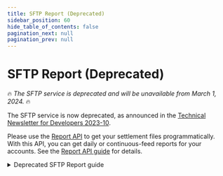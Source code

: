 ```yaml
---
title: SFTP Report (Deprecated)
sidebar_position: 60
hide_table_of_contents: false
pagination_next: null
pagination_prev: null
---
```


# SFTP Report  (Deprecated)

🔥 *The SFTP service is deprecated and will be unavailable from March 1, 2024.* 🔥

The SFTP service is now deprecated, as announced in the
[Technical Newsletter for Developers 2023-10](https://developer.vippsmobilepay.com/docs/newsletters/2023-10-newsletter/#deprecation-of-the-sftp-service).

Please use the [Report API](https://developer.vippsmobilepay.com/docs/APIs/report-api/)
to get your settlement files programmatically. With this API, you can get daily or continuous-feed reports for your accounts.
See the [Report API guide](https://developer.vippsmobilepay.com/docs/APIs/report-api/api-guide/) for details.


<details>
<summary>Deprecated SFTP Report guide</summary>
<div>

## Overview

The SFTP report service is used for downloading and retrieval of settlement files with SFTP.

For an overview of SFTP, see
[SFTP File Transfer Protocol - get SFTP client & server](https://www.ssh.com/ssh/sftp/).

More information about SFTP and the underlying technology:
[SSH File Transfer Protocol](https://en.wikipedia.org/wiki/SSH_File_Transfer_Protocol).

## Reports

Each sales unit (i.e., Merchant Serial Number (MSN)) has its own set of settlement reports.
It is not possible to aggregate reports from multiple sales units into one report.

There will never be more than one new file per sales unit each
day (but there may be none).

**Please note:** There will be no settlement reports for dates without completed
payments and a positive balance. In these cases, neither the settlement files
nor the directories that should have contained settlement files will exist.

Settlements are created every day while the balance is positive.
See [Settlements overview: Availability](../README.md#availability)
for more details.

### Security

For the SFTP service, the public SSH key must be added by logging in with BankID on
[portal.vipps.no](https://portal.vipps.no).
We don't sign the reports in any way.

### SFTP users

All merchants can set up SFTP on [portal.vipps.no](https://portal.vipps.no).
A public SSH key must be provided.

SFTP users are created, associated with a public SSH key, and given access to
the reports of all the merchant's sales units (i.e., MSNs).

It is possible to use the same public SSH key for multiple merchants,
and for multiple MSNs.

### Generate a public SSH key

We support RSA (minimum 2048-bit), EdDSA and Ed25519 keys in OpenSSH format.
We reject DSA keys.

A key is typically created with this command (replace `user@example.com`
with your real email address):

```bash
ssh-keygen -t ed25519 -C "user@example.com"
```

For help creating SSH keys, see
[GitHub: Generating a new SSH key](https://docs.github.com/en/authentication/connecting-to-github-with-ssh/generating-a-new-ssh-key-and-adding-it-to-the-ssh-agent#generating-a-new-ssh-key).

To give a partner (e.g., accounting partner or ERP partner)
access to your reports, you may need an SSH key from your partner. See
[Partner access](#partner-access).

A public SSH key is normally stored in the user's home directory:
`~/.ssh/id_ed25519.pub`:

Example:

```bash
ssh-ed25519 AAAAC3NzaC1lZDI1NTE5AAAAIOu1WvDcTWwZumZZwTvfqUKMA4ouG3mniNsvpNWorm5m user@example.com
```

### Add the SSH key on the Merchant portal

1. Log in with BankID to
   [portal.vipps.no](https://portal.vipps.no)
   and select the *Utvikler* section.
   If you only have *Vippsnummer*, you will find a link to SFTP setup under
   *Rapporter og tall* (i.e., *Reports and numbers*).
2. Click the tab *SFTP Access* to add users for SFTP access.
3. Add the public key(s) for the user(s) to give access.
   After this, you should see the newly created user.

This is what it looks like on [portal.vipps.no](https://portal.vipps.no):

![User setup](images/02_bruker_opprettet.png "User setup")

**Please note:**

* We can't add the SSH key for you.
* We can't test the SSH key for you.
* If you do not have BankID, or you do not have the required permissions
  to add the SSH key, you will need the administrator to do it for you, or
  to update your permissions on
  [portal.vipps.no](https://portal.vipps.no).
* The administrator can create additional users on
  [portal.vipps.no](https://portal.vipps.no).
* If you don't know who the administrator is, you can check
  [Brønnøysundregistrene](https://www.brreg.no)
  and see who has the right to sign for the company.

### Partner access

A merchant can give a partner, like an accounting partner or ERP partner,
access to the SFTP service, so the settlement reports can be automatically imported.

Partners may provide their merchants with a public SSH key
that the merchants can use to give the partner access their settlements.

A merchant may have multiple MSNs, and give several partners access to
one or more of them independently.

This is the recommended way:

1. The partner provides a public SSH key to the merchant.
2. The merchant adds the SSH key on [portal.vipps.no](https://portal.vipps.no)
3. The partner retrieves the settlement reports with SFTP

**Please note:** This public SSH key does not have to be secret.
To be able to retrieve the reports it is also necessary to have the
*private* SSH key.
We recommend that partners use the same SSH key for all their merchants.

### How to use the SFTP server

The SFTP server should be straight-forward to use.
It works like a normal SFTP service.

#### Important information

**Important:** Please read this to avoid misunderstandings:

* The reports are generated on-demand. There are no real files on the server, and
  all data is generated dynamically.
* When you `get` a file, or `mget` multiple files, the server will automatically
  create the requested file(s).
* Some SFTP clients check the file size with a `ls` command first.
  Since the files do not exist until the `get` or `mget` command is sent, the file size
  reported by the server is zero bytes.
  The SFTP service can't provide correct size information, since there is no real file.
  It is therefore not possible to check the size of a file with `ls`.
  If this causes problems for your SFTP client, the solution is to use a different client.
* Some SFTP clients do not "see" the directories and require the
  full path of the directories to be explicitly provided.
* Reports under `/settlements/inbox` can be deleted by using the `rm` command in
  SFTP or the "delete" function in your SFTP interface.
  The files are not really deleted, but actually hidden by moving them to
  `/settlements/archive`, in order to keep track of already processed reports.
* Reports under `/settlements/archive` can't be removed.

### Connecting to the SFTP server

This is a standard SFTP service, and the address of the SFTP server is `sftp.vipps.no`.

When connecting to the SFTP server, you must supply the username you created.
In the image above, this is "hakon".

We recommend
[SFTP File Transfer Protocol - get SFTP client & server](https://www.ssh.com/ssh/sftp/)
for an overview.

**Please note:** We may change the IP addresses of `sftp.vipps.no`.
To ensure that you are whitelisting the correct IP addresses please use the
hostname and DNS, and automatically update your firewall rules if there are DNS changes.

### Directory structure

This is the directory structure (where `[alternative1|alternative2]` indicates two alternatives):

```bash
/settlements/[inbox|archive]/[file extension]/[orgno]/[merchant-serial-number]/[merchant-serial-number]-[settlement-number].[file extension]
```

The `orgno` is the company's organization number, nine digits.
The `merchant-serial-number` (also called MSN) is the unique five or six-digit
ID for the sales unit.

In the examples on this page, the `orgno` is 998724341, and the `merchant-serial-number` is 16655.

Example files, with full path:

```bash
/settlements/inbox/xml/998724341/16655/16655-2000001.xml
/settlements/inbox/pdf/998724341/16655/16655-2000001.pdf
/settlements/archive/csv/998724341/16655/16655-2000001.csv
```

**Please note:**
When a file in `/settlements/inbox` is retrieved, it is automatically
moved to `/settlements/archive`.
See also: [Important information](#important-information).

### Example SFTP session

Below is an example of an SFTP session using the command-line,
with line breaks added for readability.

In this example, the organization number is 998724341 and the MSN is 16655.

Connect to the SFTP service:

```bash
$ sftp sftp.vipps.no
Connected to sftp.vipps.no.
```

Directory listing of the root and `settlements` directories:

```bash
sftp> ls
settlements  

sftp> ls settlements
settlements/archive   
settlements/inbox     
```

Directory listing of the `inbox/`, `inbox/xml/`, `inbox/xml/998724341/`
and `inbox/xml/998724341/16655` directories:

```bash
sftp> ls settlements/inbox
settlements/inbox/csv        
settlements/inbox/pdf        
settlements/inbox/xlsx       
settlements/inbox/xml        
settlements/inbox/xml.zip    

sftp> ls settlements/inbox/xml
settlements/inbox/xml/998724341   

sftp> ls settlements/inbox/xml/998724341
settlements/inbox/xml/998724341/16655    

sftp> ls settlements/inbox/xml/998724341/16655
settlements/inbox/xml/998724341/16655/16655-2000001.xml             
settlements/inbox/xml/998724341/16655/16655-2000002.xml            
settlements/inbox/xml/998724341/16655/16655-2000003.xml             
settlements/inbox/xml/998724341/16655/16655-2000004.xml             
```

Using `mget` to get all the files in the `settlements/inbox/xml/998724341/16655` directory:

```bash
sftp> mget settlements/inbox/xml/998724341/16655/*
Fetching /settlements/inbox/xml/998724341/16655/16655-2000001.xml to 16655-2000001.xml
Fetching /settlements/inbox/xml/998724341/16655/16655-2000002.xml to 16655-2000002.xml
Fetching /settlements/inbox/xml/998724341/16655/16655-2000003.xml to 16655-2000003.xml
Fetching /settlements/inbox/xml/998724341/16655/16655-2000004.xml to 16655-2000004.xml
```

Directory listing in the *local* directory (using the `!` prefix for the `ls` command),
showing the retrieved files, and the `quit` command to end the SFTP session:

```bash
sftp> !ls -1
16655-2000001.xml
16655-2000002.xml
16655-2000003.xml
16655-2000004.xml
sftp> quit
```

All the above is basic SFTP use and should be straight-forward.
If you use a SFTP client, please refer to its user documentation.

</div>
</details>
